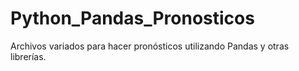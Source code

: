 # Python_Pandas_Pronosticos
Archivos variados para hacer pronósticos utilizando Pandas y otras librerías.   
